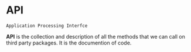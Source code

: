 # API
 ```Application Processing Interfce```

**API** is the collection and description of all the methods that we can call on third party packages. It is the documention of code.
